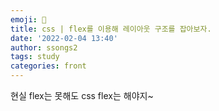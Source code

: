 ```yaml
---
emoji: 🦠
title: css | flex를 이용해 레이아웃 구조를 잡아보자.
date: '2022-02-04 13:40'
author: ssongs2
tags: study
categories: front
---
```


현실 flex는 못해도 css flex는 해야지~ 

